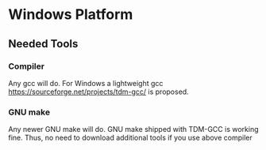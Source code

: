 # Windows Platform
## Needed Tools
### Compiler
Any gcc will do. For Windows a lightweight gcc https://sourceforge.net/projects/tdm-gcc/ is proposed.
### GNU make
Any newer GNU make will do. GNU make shipped with TDM-GCC is working fine. Thus, no need to download
additional tools if you use above compiler
